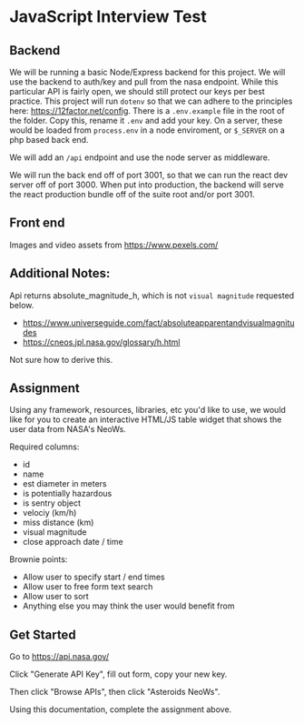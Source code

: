 # JavaScript Interview Test

## Backend 
We will be running a basic Node/Express backend for this project. We will use the backend to auth/key and pull from the nasa endpoint. While this particular API is fairly open, we should still protect our keys per best practice. This project will run `dotenv` so that we can adhere to the principles here: https://12factor.net/config. There is a `.env.example` file in the root of the folder. Copy this, rename it `.env` and add your key. On a server, these would be loaded from  `process.env` in a node enviroment, or `$_SERVER` on a php based back end.

We will add an `/api` endpoint and use the node server as middleware.

We will run the back end off of port 3001, so that we can run the react dev server off of port 3000. When put into production, the backend will serve the react production bundle off of the suite root and/or port 3001.

## Front end

Images and video assets from https://www.pexels.com/

## Additional Notes:
Api returns absolute_magnitude_h, which is not `visual magnitude` requested below.

* https://www.universeguide.com/fact/absoluteapparentandvisualmagnitudes
* https://cneos.jpl.nasa.gov/glossary/h.html

Not sure how to derive this.

## Assignment

Using any framework, resources, libraries, etc you'd like to use, we would like
for you to create an interactive HTML/JS table widget that shows the user data
from NASA's NeoWs.

Required columns:   
 - id
 - name
 - est diameter in meters
 - is potentially hazardous
 - is sentry object
 - velociy (km/h)
 - miss distance (km)
 - visual magnitude
 - close approach date / time

Brownie points:
 - Allow user to specify start / end times   
 - Allow user to free form text search
 - Allow user to sort
 - Anything else you may think the user would benefit from

## Get Started

Go to https://api.nasa.gov/

Click "Generate API Key", fill out form, copy your new key.

Then click "Browse APIs", then click "Asteroids NeoWs".

Using this documentation, complete the assignment above.